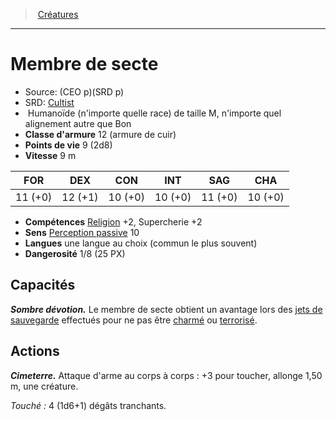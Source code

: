 ﻿---
!MonsterItem
Family: MonsterHD
Type: Humanoïde (n'importe quelle race)
Size: M
Alignment: n'importe quel alignement autre que Bon
ArmorClass: 12 (armure de cuir)
HitPoints: 9 (2d8)
Speed: 9 m
Strength: 11 (+0)
Dexterity: 12 (+1)
Constitution: 10 (+0)
Intelligence: 10 (+0)
Wisdom: 11 (+0)
Charisma: 10 (+0)
Skills: '[Religion](hd_abilities_intelligence_religion.md) +2, Supercherie +2'
Senses: '[Perception passive](hd_abilities_dexterity_perception_passive.md) 10'
Languages: une langue au choix (commun le plus souvent)
Challenge: 1/8 (25 PX)
Id: monsters_hd.md#membre-de-secte
ParentLink: monsters_hd.md#créatures
Name: Membre de secte
ParentName: Créatures
NameLevel: 1
AltName: '[Cultist](srd_monsters_cultist.md)'
Source: (CEO p)(SRD p)
Attributes: {}
---
> [Créatures](hd_monsters.md)

---

# Membre de secte

- Source: (CEO p)(SRD p)
- SRD: [Cultist](srd_monsters_cultist.md)
-  Humanoïde (n'importe quelle race) de taille M, n'importe quel alignement autre que Bon
- **Classe d'armure** 12 (armure de cuir)
- **Points de vie** 9 (2d8)
- **Vitesse** 9 m

|FOR|DEX|CON|INT|SAG|CHA|
|---|---|---|---|---|---|
|11 (+0)|12 (+1)|10 (+0)|10 (+0)|11 (+0)|10 (+0)|

- **Compétences** [Religion](hd_abilities_intelligence_religion.md) +2, Supercherie +2
- **Sens** [Perception passive](hd_abilities_dexterity_perception_passive.md) 10
- **Langues** une langue au choix (commun le plus souvent)
- **Dangerosité** 1/8 (25 PX)

## Capacités

**_Sombre dévotion._** Le membre de secte obtient un avantage lors des [jets de sauvegarde](hd_abilities_jets_de_sauvegarde.md) effectués pour ne pas être [charmé](hd_conditions_charme.md) ou [terrorisé](hd_conditions_terrorise.md).

## Actions

**_Cimeterre._** Attaque d'arme au corps à corps : +3 pour toucher, allonge 1,50 m, une créature.

_Touché :_ 4 (1d6+1) dégâts tranchants.

